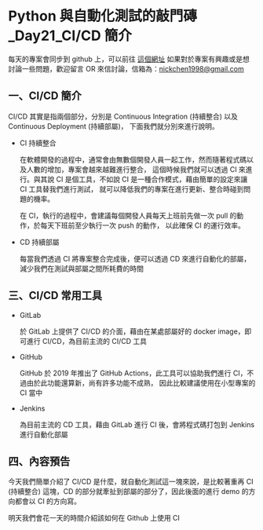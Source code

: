 # Python 與自動化測試的敲門磚_Day21_CI/CD 簡介

每天的專案會同步到 github 上，可以前往 [這個網址](https://github.com/nickchen1998/2022_ithelp_marathon)
如果對於專案有興趣或是想討論一些問題，歡迎留言 OR 來信討論，信箱為：nickchen1998@gmail.com

## 一、CI/CD 簡介

CI/CD 其實是指兩個部分，分別是 Continuous Integration (持續整合) 以及 Continuous Deployment (持續部屬)，
下面我們就分別來進行說明。

- CI 持續整合
    
    在軟體開發的過程中，通常會由無數個開發人員一起工作，然而隨著程式碼以及人數的增加，專案會越來越難進行整合，
    這個時候我們就可以透過 CI 來進行。與其說 CI 是個工具，不如說 CI 是一種合作模式，藉由簡單的設定來讓 CI 工具替我們進行測試，
    就可以降低我們的專案在進行更新、整合時碰到問題的機率。

    在 CI，執行的過程中，會建議每個開發人員每天上班前先做一次 pull 的動作，於每天下班前至少執行一次 push 的動作，
    以此確保 CI 的運行效率。
    
- CD 持續部屬
    
    每當我們透過 CI 將專案整合完成後，便可以透過 CD 來進行自動化的部屬，減少我們在測試與部屬之間所耗費的時間

## 三、CI/CD 常用工具

- GitLab
  
  於 GitLab 上提供了 CI/CD 的介面，藉由在某處部屬好的 docker image，即可進行 CI/CD，為目前主流的 CI/CD 工具

- GitHub

  GitHub 於 2019 年推出了 GitHub Actions，此工具可以協助我們進行 CI，不過由於此功能還算新，尚有許多功能不成熟，
  因此比較建議使用在小型專案的 CI 當中

- Jenkins

  為目前主流的 CD 工具，藉由 GitLab 進行 CI 後，會將程式碼打包到 Jenkins 進行自動化部屬

## 四、內容預告

今天我們簡單介紹了 CI/CD 是什麼，就自動化測試這一塊來說，是比較著重再 CI (持續整合) 這塊，CD 的部分就牽扯到部屬的部分了，因此後面的進行
demo 的方向都會以 CI 的方向寫。

明天我們會花一天的時間介紹該如何在 Github 上使用 CI
